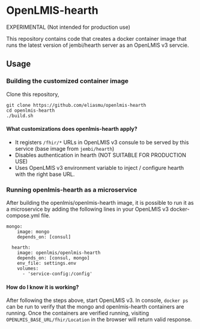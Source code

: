 # OpenLMIS-hearth

EXPERIMENTAL (Not intended for production use)

This repository contains code that creates a docker container image that runs the latest version of jembi/hearth server as an OpenLMIS v3 servcie. 

## Usage

### Building the customized container image
Clone this repository, 
```
git clone https://github.com/eliasmu/openlmis-hearth
cd openlmis-hearth
./build.sh 
```
#### What customizations does openlmis-hearth apply?
- It registers `/fhir/*` URLs in OpenLMIS v3 consule to be served by this service (base image from `jembi/hearth`)
- Disables authentication in hearth (NOT SUITABLE FOR PRODUCTION USE)
- Uses OpenLMIS v3 environment variable to inject / configure hearth with the right base URL.

### Running openlmis-hearth as a microservice

After building the openlmis/openlmis-hearth image, it is possible to run it as a microservice by adding the following lines in your OpenLMIS v3 docker-compose.yml file. 
```
mongo:
    image: mongo
    depends_on: [consul]

  hearth:
    image: openlmis/openlmis-hearth
    depends_on: [consul, mongo]
    env_file: settings.env
    volumes:
      - 'service-config:/config'
```

#### How do I know it is working? 

After following the steps above, start OpenLMIS v3. In console, `docker ps` can be run to verify that the mongo and openlmis-hearth containers are running. Once the containers are verified running, visiting `OPENLMIS_BASE_URL/fhir/Location` in the browser will return valid response.




